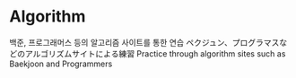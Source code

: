 # Algorithm

백준, 프로그래머스 등의 알고리즘 사이트를 통한 연습
ペクジュン、プログラマスなどのアルゴリズムサイトによる練習
Practice through algorithm sites such as Baekjoon and Programmers

